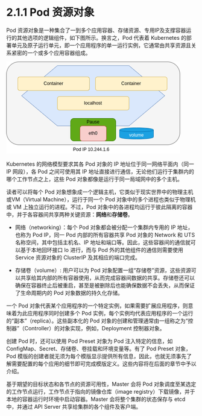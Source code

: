 [1]: /images/chapter_2/pod-architecture.drawio.png

# 2.1.1 Pod 资源对象

Pod 资源对象是一种集合了一到多个应用容器、存储资源、专用IP及支撑容器运行的其他选项的逻辑组件，如下图所示。换言之，Pod 代表着 Kubernetes 的部署单元及原子运行单元，即一个应用程序的单一运行实例，它通常由共享资源且关系紧密的一个或多个应用容器组成。

![Pod 通常由一个到多个共享网络和存储资源的容器组合而成][1]

Kubernetes 的网络模型要求其各 Pod 对象的 IP 地址位于同一网络平面内（同一 IP 网段），各 Pod 之间可使用其 IP 地址直接进行通信，无论他们运行于集群内的哪个工作节点之上，这些 Pod 对象都像是运行于同一局域网中的多个主机。

读者可以将每个 Pod 对象想象成一个逻辑主机，它类似于现实世界中的物理主机或VM（Virtual Machine），运行于同一个 Pod 对象中的多个进程也类似于物理机或 VM 上独立运行的进程。不过，Pod 对象中的各进程均运行于彼此隔离的容器中，并于各容器间共享两种关键资源：**网络**和**存储卷**。

* 网络（networking）：每个 Pod 对象都会被分配一个集群内专用的 IP 地址，也称为 Pod IP，同一 Pod 内部的所有容器共享 Pod 对象的 Network 和 UTS 名称空间，其中包括主机名、IP 地址和端口等。因此，这些容器间的通信就可以基于本地回环接口 lo 进行，而与 Pod 外的其他组件的通信则需要使用 Service 资源对象的 ClusterIP 及其相应的端口完成。

* 存储卷（volume）: 用户可以为 Pod 对象配置一组“存储卷”资源，这些资源可以共享给其内部的所有容器使用，从而完成容器间数据的共享。存储卷还可以确保在容器终止后被重启，甚至是被删除后也能确保数据不会丢失，从而保证了生命周期内的 Pod 对象数据的持久化存储。

一个 Pod 对象代表某个应用程序的一个特定实例，如果需要扩展应用程序，则意味着为此应用程序同时创建多个 Pod 实例，每个实例均代表应用程序的一个运行的“副本”（replica）。这些副本化的 Pod 对象的创建和管理通常由一组称之为“控制器”（Controller）的对象实现，例如，Deployment 控制器对象。

创建 Pod 时，还可以使用 Pod Preset 对象为 Pod 注入特定的信息，如 ConfigMap、Secret、存储卷、卷挂载和环境变量等。有了 Pod Preset 对象，Pod 模版的创建者就无须为每个模版显示提供所有信息，因此，也就无须事先了解需要配置的每个应用的细节即可完成模版定义。这些内容将在后面的章节中予以介绍。

基于期望的目标状态和各节点的资源可用性，Master 会将 Pod 对象调度至某选定的工作节点运行，工作节点于指向的镜像仓库（image registry）下载镜像，并于本地的容器运行时环境中启动容器。Master 会将整个集群的状态保存与 etcd 中，并通过 API Server 共享给集群的各个组件及客户端。

